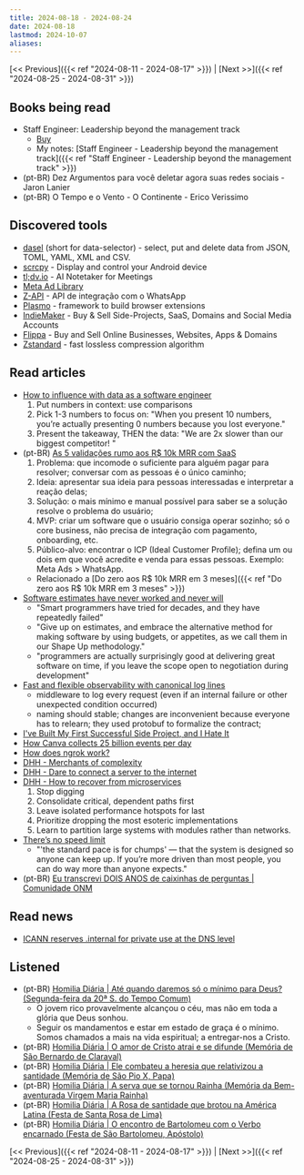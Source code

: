 ```yaml
---
title: 2024-08-18 - 2024-08-24
date: 2024-08-18
lastmod: 2024-10-07
aliases:
---
```


[<< Previous]({{< ref "2024-08-11 - 2024-08-17" >}}) | [Next >>]({{< ref "2024-08-25 - 2024-08-31" >}})

## Books being read
- Staff Engineer: Leadership beyond the management track
	- [Buy](https://staffeng.com/book)
	- My notes: [Staff Engineer - Leadership beyond the management track]({{< ref "Staff Engineer - Leadership beyond the management track" >}})
- (pt-BR) Dez Argumentos para você deletar agora suas redes sociais - Jaron Lanier
- (pt-BR) O Tempo e o Vento - O Continente - Erico Verissimo

## Discovered tools
- [dasel](https://github.com/TomWright/dasel) (short for data-selector) -
  select, put and delete data from JSON, TOML, YAML, XML and CSV.
- [scrcpy](https://github.com/Genymobile/scrcpy) - Display and control your
  Android device
- [tl;dv.io](https://tldv.io/) - AI Notetaker for Meetings
- [Meta Ad Library](https://web.facebook.com/ads/library/)
- [Z-API](https://www.z-api.io/) - API de integração com o WhatsApp
- [Plasmo](https://github.com/PlasmoHQ/plasmo) - framework to build browser
  extensions
- [IndieMaker](https://indiemaker.co/) - Buy & Sell Side-Projects, SaaS,
  Domains and Social Media Accounts
- [Flippa](https://flippa.com/) - Buy and Sell Online Businesses, Websites,
  Apps & Domains
- [Zstandard](https://github.com/facebook/zstd) - fast lossless compression
  algorithm

## Read articles
- [How to influence with data as a software engineer](https://open.substack.com/pub/highgrowthengineer/p/influence-with-data-as-an-engineer)
    1. Put numbers in context: use comparisons
    2. Pick 1-3 numbers to focus on: "When you present 10 numbers, you’re
       actually presenting 0 numbers because you lost everyone."
    3. Present the takeaway, THEN the data: "We are 2x slower than our biggest
       competitor! <then the chart>"
- (pt-BR) [As 5 validações rumo aos R$ 10k MRR com SaaS](https://moacirmoda.substack.com/p/as-5-validacoes-rumo-aos-r-10k-mrr)
    1. Problema: que incomode o suficiente para alguém pagar para resolver;
       conversar com as pessoas é o único caminho;
    2. Ideia: apresentar sua ideia para pessoas interessadas e interpretar a
       reação delas;
    3. Solução: o mais mínimo e manual possível para saber se a solução resolve
       o problema do usuário;
    4. MVP: criar um software que o usuário consiga operar sozinho; só o core
       business, não precisa de integração com pagamento, onboarding, etc.
    5. Público-alvo: encontrar o ICP (Ideal Customer Profile); defina um ou dois
       em que você acredite e venda para essas pessoas. Exemplo: Meta Ads > WhatsApp.
    - Relacionado a [Do zero aos R$ 10k MRR em 3 meses]({{< ref "Do zero aos R$ 10k MRR em 3 meses" >}})
- [Software estimates have never worked and never will](https://world.hey.com/dhh/software-estimates-have-never-worked-and-never-will-a41a9c71)
    * "Smart programmers have tried for decades, and they have repeatedly failed"
    * "Give up on estimates, and embrace the alternative method for making
      software by using budgets, or appetites, as we call them in our Shape Up
      methodology."
    * "programmers are actually surprisingly good at delivering great software
      on time, if you leave the scope open to negotiation during development"
- [Fast and flexible observability with canonical log lines](https://stripe.com/blog/canonical-log-lines)
    * middleware to log every request (even if an internal failure or other
      unexpected condition occurred)
    * naming should stable; changes are inconvenient because everyone has to
      relearn; they used protobuf to formalize the contract;
- [I've Built My First Successful Side Project, and I Hate It](https://switowski.com/blog/i-have-built-my-first-successful-side-project-and-i-hate-it/)
- [How Canva collects 25 billion events per day](https://www.canva.dev/blog/engineering/product-analytics-event-collection/)
- [How does ngrok work?](https://ngrok.com/docs/how-ngrok-works/)
- [DHH - Merchants of complexity](https://world.hey.com/dhh/merchants-of-complexity-4851301b)
- [DHH - Dare to connect a server to the internet](https://world.hey.com/dhh/dare-to-connect-a-server-to-the-internet-01d25a07)
- [DHH - How to recover from microservices](https://world.hey.com/dhh/how-to-recover-from-microservices-ce3803cc)
    1) Stop digging
    2) Consolidate critical, dependent paths first
    3) Leave isolated performance hotspots for last
    4) Prioritize dropping the most esoteric implementations
    5) Learn to partition large systems with modules rather than networks.
- [There’s no speed limit](https://sive.rs/kimo)
    * "'the standard pace is for chumps' — that the system is designed so
      anyone can keep up. If you’re more driven than most people, you can do
      way more than anyone expects."
- (pt-BR) [Eu transcrevi DOIS ANOS de caixinhas de perguntas | Comunidade ONM](https://comunidade.onovomercado.com/c/trafego-organico/eu-transcrevi-dois-anos-de-caixinhas-de-perguntas)

## Read news
- [ICANN reserves .internal for private use at the DNS level](https://www.theregister.com/2024/08/08/dot_internal_ratified/)

## Listened
- (pt-BR) [Homilia Diária | Até quando daremos só o mínimo para Deus? (Segunda-feira da 20ª S. do Tempo Comum)](https://www.youtube.com/watch?v=2GFV5NuYkW4)
    * O jovem rico provavelmente alcançou o céu, mas não em toda a glória que
      Deus sonhou.
    * Seguir os mandamentos e estar em estado de graça é o mínimo. Somos
      chamados a mais na vida espiritual; a entregar-nos a Cristo.
- (pt-BR) [Homilia Diária | O amor de Cristo atrai e se difunde (Memória de São Bernardo de Claraval)](https://www.youtube.com/watch?v=9FvMGrvbEzw)
- (pt-BR) [Homilia Diária | Ele combateu a heresia que relativizou a santidade (Memória de São Pio X, Papa)](https://www.youtube.com/watch?v=si018NkQM6w)
- (pt-BR) [Homilia Diária | A serva que se tornou Rainha (Memória da Bem-aventurada Virgem Maria Rainha)](https://www.youtube.com/watch?v=NhnOXhkU94g)
- (pt-BR) [Homilia Diária | A Rosa de santidade que brotou na América Latina (Festa de Santa Rosa de Lima)](https://www.youtube.com/watch?v=82rrb8bVQ4I)
- (pt-BR) [Homilia Diária | O encontro de Bartolomeu com o Verbo encarnado (Festa de São Bartolomeu, Apóstolo)](https://www.youtube.com/watch?v=-67bLJGrwqk)

[<< Previous]({{< ref "2024-08-11 - 2024-08-17" >}}) | [Next >>]({{< ref "2024-08-25 - 2024-08-31" >}})

